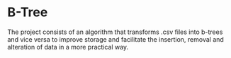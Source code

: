 # B-Tree

The project consists of an algorithm that transforms .csv files into b-trees and vice versa to improve storage and facilitate the insertion, removal and alteration of data in a more practical way.
